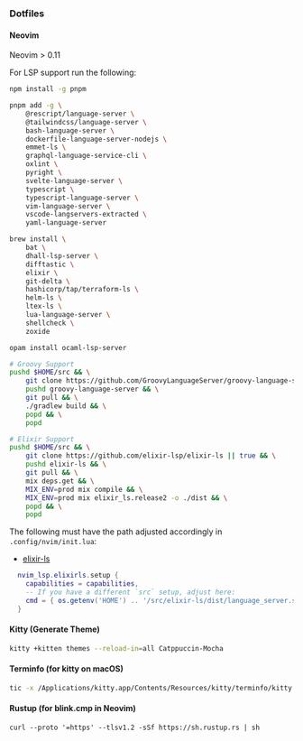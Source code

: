 ### Dotfiles

#### Neovim

Neovim > 0.11

For LSP support run the following:

```bash
npm install -g pnpm

pnpm add -g \
    @rescript/language-server \
    @tailwindcss/language-server \
    bash-language-server \
    dockerfile-language-server-nodejs \
    emmet-ls \
    graphql-language-service-cli \
    oxlint \
    pyright \
    svelte-language-server \
    typescript \
    typescript-language-server \
    vim-language-server \
    vscode-langservers-extracted \
    yaml-language-server

brew install \
    bat \
    dhall-lsp-server \
    difftastic \
    elixir \
    git-delta \
    hashicorp/tap/terraform-ls \
    helm-ls \
    ltex-ls \
    lua-language-server \
    shellcheck \
    zoxide

opam install ocaml-lsp-server

# Groovy Support
pushd $HOME/src && \
    git clone https://github.com/GroovyLanguageServer/groovy-language-server || true && \
    pushd groovy-language-server && \
    git pull && \
    ./gradlew build && \
    popd && \
    popd

# Elixir Support
pushd $HOME/src && \
    git clone https://github.com/elixir-lsp/elixir-ls || true && \
    pushd elixir-ls && \
    git pull && \
    mix deps.get && \
    MIX_ENV=prod mix compile && \
    MIX_ENV=prod mix elixir_ls.release2 -o ./dist && \
    popd && \
    popd
```

The following must have the path adjusted accordingly in `.config/nvim/init.lua`:

- [elixir-ls](https://github.com/elixir-lsp/elixir-ls)

```lua
  nvim_lsp.elixirls.setup {
    capabilities = capabilities,
    -- If you have a different `src` setup, adjust here:
    cmd = { os.getenv('HOME') .. '/src/elixir-ls/dist/language_server.sh' }
  }
```

#### Kitty (Generate Theme)

```bash
kitty +kitten themes --reload-in=all Catppuccin-Mocha
```

#### Terminfo (for kitty on macOS)

```bash
tic -x /Applications/kitty.app/Contents/Resources/kitty/terminfo/kitty.terminfo
```

#### Rustup (for blink.cmp in Neovim)

```
curl --proto '=https' --tlsv1.2 -sSf https://sh.rustup.rs | sh
```
